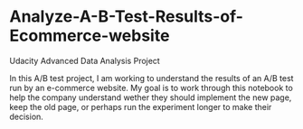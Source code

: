 # Analyze-A-B-Test-Results-of-Ecommerce-website
Udacity Advanced Data Analysis Project 

In this A/B test project, I am working to understand the results of an A/B test run by an e-commerce website.  My goal is to work through this notebook to help the company understand wether they should implement the new page, keep the old page, or perhaps run the experiment longer to make their decision.
